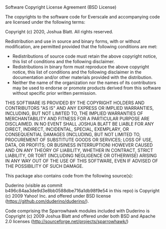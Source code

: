 Software Copyright License Agreement (BSD License)

The copyrights to the software code for Everscale and accompanying code are licensed under the following terms:

Copyright (c) 2020, Joshua Blatt.  All rights reserved.

Redistribution and use in source and binary forms, with or without modification, are permitted provided that the following conditions are met:

* Redistributions of source code must retain the above copyright notice, this list of conditions and the following disclaimer.
* Redistributions in binary form must reproduce the above copyright notice, this list of conditions and the following disclaimer in the documentation and/or other materials provided with the distribution.
* Neither the name of the organization nor the names of its contributors may be used to endorse or promote products derived from this software without specific prior written permission.

THIS SOFTWARE IS PROVIDED BY THE COPYRIGHT HOLDERS AND CONTRIBUTORS "AS IS" AND ANY EXPRESS OR IMPLIED WARRANTIES, INCLUDING, BUT NOT LIMITED TO, THE IMPLIED WARRANTIES OF MERCHANTABILITY AND FITNESS FOR A PARTICULAR PURPOSE ARE DISCLAIMED. IN NO EVENT SHALL JOSHUA BLATT BE LIABLE FOR ANY DIRECT, INDIRECT, INCIDENTAL, SPECIAL, EXEMPLARY, OR CONSEQUENTIAL DAMAGES (INCLUDING, BUT NOT LIMITED TO, PROCUREMENT OF SUBSTITUTE GOODS OR SERVICES; LOSS OF USE, DATA, OR PROFITS; OR BUSINESS INTERRUPTION) HOWEVER CAUSED AND ON ANY THEORY OF LIABILITY, WHETHER IN CONTRACT, STRICT LIABILITY, OR TORT (INCLUDING NEGLIGENCE OR OTHERWISE) ARISING IN ANY WAY OUT OF THE USE OF THIS SOFTWARE, EVEN IF ADVISED OF THE POSSIBILITY OF SUCH DAMAGE.

This package also contains code from the following source(s):

Duderino (visible as commit b496c84aa3de9d3e8bb0588dbe716a1db98f9e54 in this repo) is Copyright (c) 2009 Yahoo! Inc. and offered under BSD license (https://github.com/duderino/duderino/).

Code comprising the Sparrowhawk modules included with Duderino is Copyright (c) 2009 Joshua Blatt and offered under both BSD and Apache 2.0 licenses (http://sourceforge.net/projects/sparrowhawk/)


